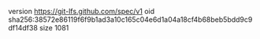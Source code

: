 version https://git-lfs.github.com/spec/v1
oid sha256:38572e86119f6f9b1ad3a10c165c04e6d1a04a18cf4b68beb5bdd9c9df14df38
size 1081
